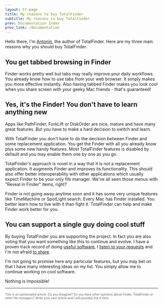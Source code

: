 ```yaml
---
layout: tf-page
title: My reasons to buy TotalFinder
subtitle: My reasons to buy TotalFinder
prev: Documentation Index
prev_link: /documentation
---
```


Hello there, 
I'm [Antonin](http://binaryage.com/about), the author of TotalFinder. Here are my three main reasons why you should buy TotalFinder.

## You get tabbed browsing in Finder

Finder works pretty well but tabs may really improve your daily workflows. You already know how to use tabs from your web browser. It simply makes you more effective instantly. Also having tabbed Finder makes you look cool when you share screen with your geeky Mac friends - that's guaranteed!

## Yes, it's the Finder! You don't have to learn anything new

Apps like PathFinder, ForkLift or DiskOrder are nice, mature and have many great features. But you have to make a hard decision to switch and learn.

With TotalFinder you don't have to do the decision between Finder and some replacement application. You get the Finder with all you already know plus some new handy features. Most TotalFinder features is disabled by default and you may enable them one by one as you go.

TotalFinder's approach is novel in a way that it is not a replacement application. It augments Finder and improves its functionality. This should also offer better interoperability with other applications which usually expect Finder to be your only file manager. We've all seen those menus with "Reveal in Finder" items, right?

Finder is not going away anytime soon and it has some very unique features like TimeMachine or SpotLight search. Every Mac has Finder installed. You better learn how to live with it than fight it. TotalFinder can help and make Finder work better for you.

## You can support a single guy doing cool stuff

By buying TotalFinder you are supporting the project. In fact you are also voting that you want something like this to continue and evolve. I have a proven track record of doing [useful software](http://binaryage.com), I  [listen to your requests](http://support.binaryage.com) and I'm not afraid [to share](http://github.com/darwin).

I'm not going to promise here any particular features, but you may bet on that I have many interesting ideas on my list. You simply allow me to continue working on cool software. 

Nothing is impossible!

---

<div style="color: #666; font-size: 10px">
    This is an opinionated article. Do you disagree? Do you have other opinions about Finder, TotalFinder or other file managers? Write your own article and I will possibly link it here.
</div>